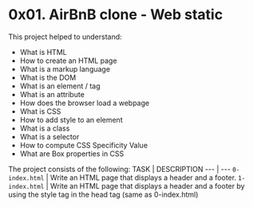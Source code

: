 # 0x01. AirBnB clone - Web static

This project helped to understand:
 - What is HTML
 - How to create an HTML page
 - What is a markup language
 - What is the DOM
 - What is an element / tag
 - What is an attribute
 - How does the browser load a webpage
 - What is CSS
 - How to add style to an element
 - What is a class
 - What is a selector
 - How to compute CSS Specificity Value
 - What are Box properties in CSS

The project consists of the following:
TASK | DESCRIPTION
--- | ---
`0-index.html` | Write an HTML page that displays a header and a footer.
`1-index.html` | Write an HTML page that displays a header and a footer by using the style tag in the head tag (same as 0-index.html)